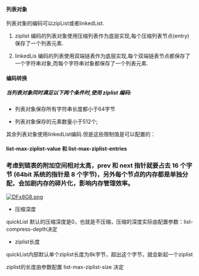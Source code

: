 #### 列表对象

列表对象的编码可以zipList或者linkedList.

1. ziplist 编码的列表对象使用压缩列表作为底层实现,每个压缩列表节点(entry)保存了一个列表元素.

2. linkedLis 编码的列表使用双端链表作为底层实现,每个双端链表节点都保存了一个字符串对象,而每个字符串对象都保存了一个列表元素.

#### 编码转换

##### 当列表对象同时满足以下两个条件时,使用 ziplist 编码:

- 列表对象保存所有字符串长度都小于64字节

- 列表对象保存的元素数量小于512个;

其余列表对象使用linkedList编码.但是这些限制值是可以配置的：

#### list-max-ziplist-value 和 list-max-ziplist-entries 


### 考虑到链表的附加空间相对太高，prev 和 next 指针就要占去 16 个字节 (64bit 系统的指针是 8 个字节)，另外每个节点的内存都是单独分配，会加剧内存的碎片化，影响内存管理效率。

[![DFx8G8.png](https://s3.ax1x.com/2020/11/16/DFx8G8.png)](https://imgchr.com/i/DFx8G8)

- 压缩深度

quickList 默认的压缩深度是0，也就是不压缩，压缩的深度实际由配置参数：list-compress-depth决定

- ziplist长度

quickList内部默认单个ziplist长度为8k字节，超出这个字节，就会新起一个ziplist

ziplist的长度由参数配置 list-max-ziplist-size 决定
